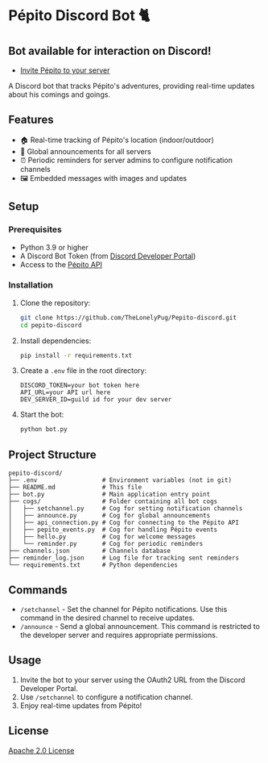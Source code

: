 # Pépito Discord Bot 🐈

## **Bot available for interaction on Discord!**
* [Invite Pépito to your server](https://discord.com/oauth2/authorize?client_id=1282732564657737788)

A Discord bot that tracks Pépito's adventures, providing real-time updates about his comings and goings.

## Features
- 🏠 Real-time tracking of Pépito's location (indoor/outdoor)
- 📢 Global announcements for all servers
- ⏰ Periodic reminders for server admins to configure notification channels
- 🖼️ Embedded messages with images and updates

## Setup

### Prerequisites
- Python 3.9 or higher
- A Discord Bot Token (from [Discord Developer Portal](https://discord.com/developers/applications))
- Access to the [Pépito API](https://github.com/Clement87/Pepito-API)

### Installation

1. Clone the repository:
   ```bash
   git clone https://github.com/TheLonelyPug/Pepito-discord.git
   cd pepito-discord
   ```

2. Install dependencies:
   ```bash
   pip install -r requirements.txt
   ```

3. Create a `.env` file in the root directory:
   ```plaintext
   DISCORD_TOKEN=your bot token here
   API_URL=your API url here
   DEV_SERVER_ID=guild id for your dev server
   ```

4. Start the bot:
   ```bash
   python bot.py
   ```

## Project Structure
   ```
pepito-discord/
├── .env                  # Environment variables (not in git)
├── README.md             # This file
├── bot.py                # Main application entry point
├── cogs/                 # Folder containing all bot cogs
│   ├── setchannel.py     # Cog for setting notification channels
│   ├── announce.py       # Cog for global announcements
│   ├── api_connection.py # Cog for connecting to the Pépito API
│   ├── pepito_events.py  # Cog for handling Pépito events
│   ├── hello.py          # Cog for welcome messages
│   └── reminder.py       # Cog for periodic reminders
├── channels.json         # Channels database
├── reminder_log.json     # Log file for tracking sent reminders
└── requirements.txt      # Python dependencies
   ```

## Commands

* `/setchannel` - Set the channel for Pépito notifications. Use this command in the desired channel to receive updates.
* `/announce` - Send a global announcement. This command is restricted to the developer server and requires appropriate permissions.

## Usage
1. Invite the bot to your server using the OAuth2 URL from the Discord Developer Portal.
2. Use `/setchannel` to configure a notification channel.
3. Enjoy real-time updates from Pépito!

## License
[Apache 2.0 License](https://github.com/TheLonelyPug/Pepito-discord/blob/main/LICENSE)

